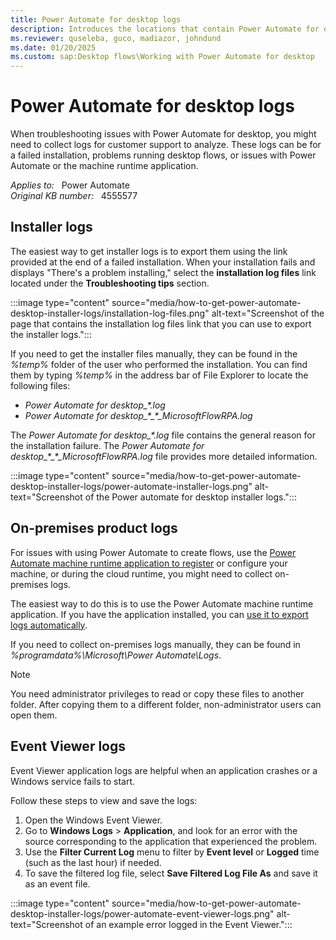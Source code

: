 ```yaml
---
title: Power Automate for desktop logs
description: Introduces the locations that contain Power Automate for desktop logs.
ms.reviewer: quseleba, guco, madiazor, johndund
ms.date: 01/20/2025
ms.custom: sap:Desktop flows\Working with Power Automate for desktop
---
```

# Power Automate for desktop logs

When troubleshooting issues with Power Automate for desktop, you might need to collect logs for customer support to analyze. These logs can be for a failed installation, problems running desktop flows, or issues with Power Automate or the machine runtime application.

_Applies to:_ &nbsp; Power Automate  
_Original KB number:_ &nbsp; 4555577

## Installer logs

The easiest way to get installer logs is to export them using the link provided at the end of a failed installation. When your installation fails and displays "There's a problem installing," select the **installation log files** link located under the **Troubleshooting tips** section.

:::image type="content" source="media/how-to-get-power-automate-desktop-installer-logs/installation-log-files.png" alt-text="Screenshot of the page that contains the installation log files link that you can use to export the installer logs.":::

If you need to get the installer files manually, they can be found in the _%temp%_ folder of the user who performed the installation. You can find them by typing _%temp%_ in the address bar of File Explorer to locate the following files:

- _Power Automate for desktop\_*.log_
- _Power Automate for desktop\_\*\_\*\_MicrosoftFlowRPA.log_

The _Power Automate for desktop\_*.log_ file contains the general reason for the installation failure. The _Power Automate for desktop\_\*\_\*\_MicrosoftFlowRPA.log_ file provides more detailed information.

:::image type="content" source="media/how-to-get-power-automate-desktop-installer-logs/power-automate-installer-logs.png" alt-text="Screenshot of the Power automate for desktop installer logs.":::

## On-premises product logs

For issues with using Power Automate to create flows, use the [Power Automate machine runtime application to register](/power-automate/desktop-flows/manage-machines#register-a-new-machine) or configure your machine, or during the cloud runtime, you might need to collect on-premises logs.

The easiest way to do this is to use the Power Automate machine runtime application. If you have the application installed, you can [use it to export logs automatically](/power-automate/desktop-flows/troubleshoot#collect-machine-logs).

If you need to collect on-premises logs manually, they can be found in _%programdata%\Microsoft\Power Automate\Logs_.

> [!NOTE]
> You need administrator privileges to read or copy these files to another folder. After copying them to a different folder, non-administrator users can open them.

## Event Viewer logs

Event Viewer application logs are helpful when an application crashes or a Windows service fails to start.

Follow these steps to view and save the logs:

1. Open the Windows Event Viewer.
2. Go to **Windows Logs** > **Application**, and look for an error with the source corresponding to the application that experienced the problem.
3. Use the **Filter Current Log** menu to filter by **Event level** or **Logged** time (such as the last hour) if needed.
4. To save the filtered log file, select **Save Filtered Log File As** and save it as an event file.

:::image type="content" source="media/how-to-get-power-automate-desktop-installer-logs/power-automate-event-viewer-logs.png" alt-text="Screenshot of an example error logged in the Event Viewer.":::
